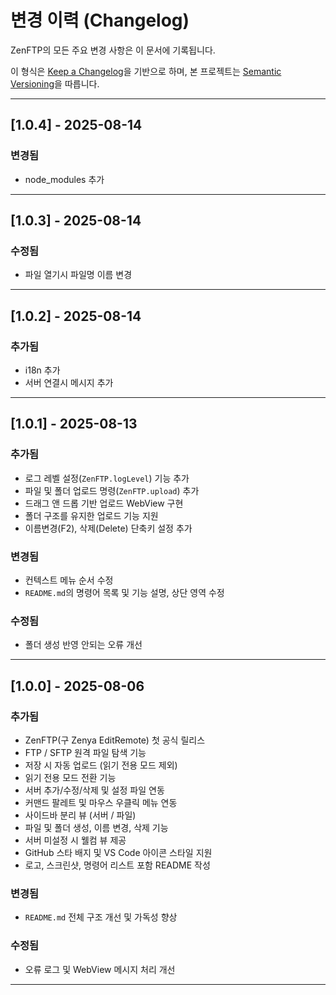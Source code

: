 # 변경 이력 (Changelog)

ZenFTP의 모든 주요 변경 사항은 이 문서에 기록됩니다.

이 형식은 [Keep a Changelog](https://keepachangelog.com/ko/1.0.0/)을 기반으로 하며,
본 프로젝트는 [Semantic Versioning](https://semver.org/lang/ko/)을 따릅니다.

---

## [1.0.4] - 2025-08-14

### 변경됨
- node_modules 추가

---

## [1.0.3] - 2025-08-14

### 수정됨
- 파일 열기시 파일명 이름 변경

---

## [1.0.2] - 2025-08-14

### 추가됨
- i18n 추가
- 서버 연결시 메시지 추가

---

## [1.0.1] - 2025-08-13

### 추가됨
- 로그 레벨 설정(`ZenFTP.logLevel`) 기능 추가
- 파일 및 폴더 업로드 명령(`ZenFTP.upload`) 추가
- 드래그 앤 드롭 기반 업로드 WebView 구현
- 폴더 구조를 유지한 업로드 기능 지원
- 이름변경(F2), 삭제(Delete) 단축키 설정 추가

### 변경됨
- 컨텍스트 메뉴 순서 수정
- `README.md`의 명령어 목록 및 기능 설명, 상단 영역 수정

### 수정됨
- 폴더 생성 반영 안되는 오류 개선

---

## [1.0.0] - 2025-08-06

### 추가됨
- ZenFTP(구 Zenya EditRemote) 첫 공식 릴리스
- FTP / SFTP 원격 파일 탐색 기능
- 저장 시 자동 업로드 (읽기 전용 모드 제외)
- 읽기 전용 모드 전환 기능
- 서버 추가/수정/삭제 및 설정 파일 연동
- 커맨드 팔레트 및 마우스 우클릭 메뉴 연동
- 사이드바 분리 뷰 (서버 / 파일)
- 파일 및 폴더 생성, 이름 변경, 삭제 기능
- 서버 미설정 시 웰컴 뷰 제공
- GitHub 스타 배지 및 VS Code 아이콘 스타일 지원
- 로고, 스크린샷, 명령어 리스트 포함 README 작성

### 변경됨
- `README.md` 전체 구조 개선 및 가독성 향상

### 수정됨
- 오류 로그 및 WebView 메시지 처리 개선

---
